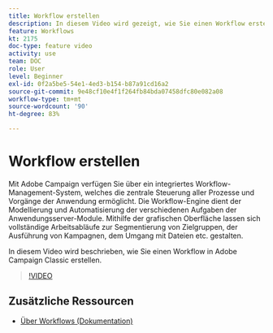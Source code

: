 ```yaml
---
title: Workflow erstellen
description: In diesem Video wird gezeigt, wie Sie einen Workflow erstellen.
feature: Workflows
kt: 2175
doc-type: feature video
activity: use
team: DOC
role: User
level: Beginner
exl-id: 0f2a5be5-54e1-4ed3-b154-b87a91cd16a2
source-git-commit: 9e48cf10e4f1f264fb84bda07458dfc80e082a08
workflow-type: tm+mt
source-wordcount: '90'
ht-degree: 83%

---
```


# Workflow erstellen

Mit Adobe Campaign verfügen Sie über ein integriertes Workflow-Management-System, welches die zentrale Steuerung aller Prozesse und Vorgänge der Anwendung ermöglicht. Die Workflow-Engine dient der Modellierung und Automatisierung der verschiedenen Aufgaben der Anwendungsserver-Module. Mithilfe der grafischen Oberfläche lassen sich vollständige Arbeitsabläufe zur Segmentierung von Zielgruppen, der Ausführung von Kampagnen, dem Umgang mit Dateien etc. gestalten.

In diesem Video wird beschrieben, wie Sie einen Workflow in Adobe Campaign Classic erstellen.

>[!VIDEO](https://video.tv.adobe.com/v/25559?quality=12)

## Zusätzliche Ressourcen

* [Über Workflows (Dokumentation)](https://experienceleague.adobe.com/docs/campaign-classic/using/automating-with-workflows/introduction/about-workflows.html?lang=de)
